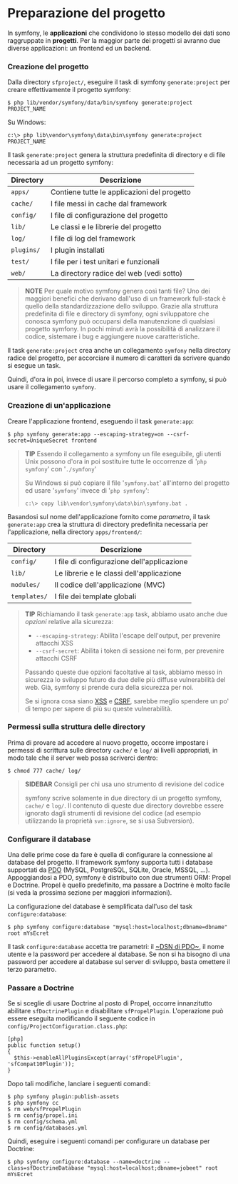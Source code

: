Preparazione del progetto
=========================

In symfony, le **applicazioni** che condividono lo stesso modello dei dati
sono raggruppate in **progetti**. Per la maggior parte dei progetti si
avranno due diverse applicazioni: un frontend ed un backend.

### Creazione del progetto

Dalla directory `sfproject/`, eseguire il task di symfony `generate:project`
per creare effettivamente il progetto symfony:

    $ php lib/vendor/symfony/data/bin/symfony generate:project PROJECT_NAME

Su Windows:

    c:\> php lib\vendor\symfony\data\bin\symfony generate:project PROJECT_NAME

Il task `generate:project` genera la struttura predefinita di directory e di
file necessaria ad un progetto symfony:

 | Directory    | Descrizione
 | ------------ | ----------------------------------
 | `apps/`      | Contiene tutte le applicazioni del progetto
 | `cache/`     | I file messi in cache dal framework
 | `config/`    | I file di configurazione del progetto
 | `lib/`       | Le classi e le librerie del progetto
 | `log/`       | I file di log del framework
 | `plugins/`   | I plugin installati
 | `test/`      | I file per i test unitari e funzionali
 | `web/`       | La directory radice del web (vedi sotto)

>**NOTE**
>Per quale motivo symfony genera così tanti file? Uno dei maggiori
>benefici che derivano dall'uso di un framework full-stack è quello
>della standardizzazione dello sviluppo. Grazie alla struttura
>predefinita di file e directory di symfony, ogni sviluppatore che
>conosca symfony può occuparsi della manutenzione di qualsiasi
>progetto symfony. In pochi minuti avrà la possibilità
>di analizzare il codice, sistemare i bug e aggiungere nuove
>caratteristiche.

Il task `generate:project` crea anche un collegamento `symfony` nella
directory radice del progetto, per accorciare il numero di caratteri
da scrivere quando si esegue un task.

Quindi, d'ora in poi, invece di usare il percorso completo a symfony,
si può usare il collegamento `symfony`.

### Creazione di un'applicazione

Creare l'applicazione frontend, eseguendo il task `generate:app`:

    $ php symfony generate:app --escaping-strategy=on --csrf-secret=UniqueSecret frontend

>**TIP**
>Essendo il collegamento a symfony un file eseguibile, gli utenti Unix
>possono d'ora in poi sostituire tutte le occorrenze di '`php symfony`'
>con '`./symfony`'
>
>Su Windows si può copiare il file '`symfony.bat`' all'interno del
>progetto ed usare '`symfony`' invece di '`php symfony`':
>
>     c:\> copy lib\vendor\symfony\data\bin\symfony.bat .

Basandosi sul nome dell'applicazione fornito come *parametro*, il task
`generate:app` crea la struttura di directory predefinita necessaria
per l'applicazione, nella directory `apps/frontend/`:

 | Directory     | Descrizione
 | ------------- | -------------------------------------
 | `config/`     | I file di configurazione dell'applicazione
 | `lib/`        | Le librerie e le classi dell'applicazione
 | `modules/`    | Il codice dell'applicazione (MVC)
 | `templates/`  | I file dei template globali

>**TIP**
>Richiamando il task `generate:app` task, abbiamo usato anche due *opzioni*
>relative alla sicurezza:
>
>  * `--escaping-strategy`: Abilita l'escape dell'output, per prevenire attacchi XSS
>  * `--csrf-secret`: Abilita i token di sessione nei form, per prevenire attacchi CSRF
>
>Passando queste due opzioni facoltative al task, abbiamo messo in sicurezza
>lo sviluppo futuro da due delle più diffuse vulnerabilità del web. Già, symfony
>si prende cura della sicurezza per noi.
>
>Se si ignora cosa siano 
>[XSS](http://it.wikipedia.org/wiki/Cross-site_scripting) e
>[CSRF](http://it.wikipedia.org/wiki/CSRF), sarebbe meglio spendere un po' di tempo
>per sapere di più su queste vulnerabilità.

### Permessi sulla struttura delle directory

Prima di provare ad accedere al nuovo progetto, occorre impostare i
permessi di scrittura sulle directory `cache/` e `log/` ai livelli
appropriati, in modo tale che il server web possa scriverci dentro:

    $ chmod 777 cache/ log/

>**SIDEBAR**
>Consigli per chi usa uno strumento di revisione del codice
>
>symfony scrive solamente in due directory di un progetto symfony,
>`cache/` e `log/`. Il contenuto di queste due directory dovrebbe essere
>ignorato dagli strumenti di revisione del codice (ad esempio
>utilizzando la proprietà `svn:ignore`, se si usa Subversion).

### Configurare il database

Una delle prime cose da fare è quella di configurare la connessione al
database del progetto. Il framework symfony supporta tutti i database
supportati da [PDO]((http://www.php.net/PDO)) (MySQL, PostgreSQL,
SQLite, Oracle, MSSQL, ...). Appoggiandosi a PDO, symfony è distribuito
con due strumenti ORM: Propel e Doctrine. Propel è quello predefinito,
ma passare a Doctrine è molto facile (si veda la prossima sezione per
maggiori informazioni).

La configurazione del database è semplificata dall'uso del task `configure:database`:

    $ php symfony configure:database "mysql:host=localhost;dbname=dbname" root mYsEcret

Il task `configure:database` accetta tre parametri: il
[~DSN di PDO~](http://www.php.net/manual/it/pdo.drivers.php), il nome utente e
la password per accedere al database. Se non si ha bisogno di una password per
accedere al database sul server di sviluppo, basta omettere il terzo parametro.

### Passare a Doctrine

Se si sceglie di usare Doctrine al posto di Propel, occorre innanzitutto abilitare
`sfDoctrinePlugin` e disabilitare `sfPropelPlugin`. L'operazione può essere
eseguita modificando il seguente codice in `config/ProjectConfiguration.class.php`:

    [php]
    public function setup()
    {
      $this->enableAllPluginsExcept(array('sfPropelPlugin', 'sfCompat10Plugin'));
    }

Dopo tali modifiche, lanciare i seguenti comandi:

    $ php symfony plugin:publish-assets
    $ php symfony cc
    $ rm web/sfPropelPlugin
    $ rm config/propel.ini
    $ rm config/schema.yml
    $ rm config/databases.yml

Quindi, eseguire i seguenti comandi per configurare un database per Doctrine:

    $ php symfony configure:database --name=doctrine --class=sfDoctrineDatabase "mysql:host=localhost;dbname=jobeet" root mYsEcret
